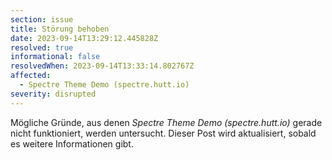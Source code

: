 ```yaml
---
section: issue
title: Störung behoben
date: 2023-09-14T13:29:12.445828Z
resolved: true
informational: false
resolvedWhen: 2023-09-14T13:33:14.802767Z
affected:
  - Spectre Theme Demo (spectre.hutt.io)
severity: disrupted
---
```

Mögliche Gründe, aus denen *Spectre Theme Demo (spectre.hutt.io)* gerade nicht funktioniert, werden untersucht. Dieser Post wird aktualisiert, sobald es weitere Informationen gibt.

        